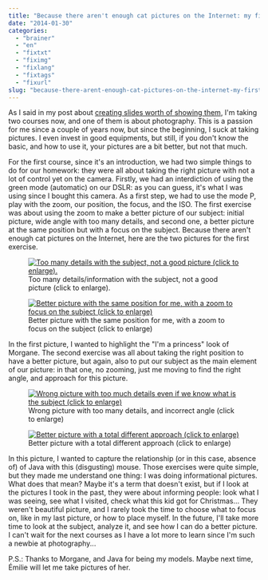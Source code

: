 ```yaml
---
title: "Because there aren't enough cat pictures on the Internet: my first photography course homework"
date: "2014-01-30"
categories: 
  - "brainer"
  - "en"
  - "fixtxt"
  - "fiximg"
  - "fixlang"
  - "fixtags"
  - "fixurl"
slug: "because-there-arent-enough-cat-pictures-on-the-internet-my-first-photography-course-homework"
---
```


As I said in my post about [creating slides worth of showing them](http://fred.dev/make-your-slides-worth-of-showing-them/ "Make your slides worth of showing them"), I'm taking two courses now, and one of them is about photography. This is a passion for me since a couple of years now, but since the beginning, I suck at taking pictures. I even invest in good equipments, but still, if you don't know the basic, and how to use it, your pictures are a bit better, but not that much.

For the first course, since it's an introduction, we had two simple things to do for our homework: they were all about taking the right picture with not a lot of control yet on the camera. Firstly, we had an interdiction of using the green mode (automatic) on our DSLR: as you can guess, it's what I was using since I bought this camera. As a first step, we had to use the mode P, play with the zoom, our position, the focus, and the ISO. The first exercise was about using the zoom to make a better picture of our subject: initial picture, wide angle with too many details, and second one, a better picture at the same position but with a focus on the subject. Because there aren't enough cat pictures on the Internet, here are the two pictures for the first exercise.

<figure>

[](http://fred.dev/content/uploads/2014/01/DSC_2861.jpg)

<figcaption>

[![Too many details with the subject, not a good picture (click to enlarge).](images/DSC_2861.jpg)](http://fred.dev/content/uploads/2014/01/DSC_2861.jpg) Too many details/information with the subject, not a good picture (click to enlarge).

</figcaption>

</figure>

<figure>

[](http://fred.dev/content/uploads/2014/01/DSC_2862.jpg)

<figcaption>

[![Better picture with the same position for me, with a zoom to focus on the subject (click to enlarge)](images/DSC_2862.jpg)](http://fred.dev/content/uploads/2014/01/DSC_2862.jpg) Better picture with the same position for me, with a zoom to focus on the subject (click to enlarge)

</figcaption>

</figure>

In the first picture, I wanted to highlight the "I'm a princess" look of Morgane. The second exercise was all about taking the right position to have a better picture, but again, also to put our subject as the main element of our picture: in that one, no zooming, just me moving to find the right angle, and approach for this picture.

<figure>

[](http://fred.dev/content/uploads/2014/01/DSC_2863.jpg)

<figcaption>

[![Wrong picture with too much details even if we know what is the subject (click to enlarge)](images/DSC_2863.jpg)](http://fred.dev/content/uploads/2014/01/DSC_2863.jpg) Wrong picture with too many details, and incorrect angle (click to enlarge)

</figcaption>

</figure>

<figure>

[](http://fred.dev/content/uploads/2014/01/DSC_2864.jpg)

<figcaption>

[![Better picture with a total different approach (click to enlarge)](images/DSC_2864.jpg)](http://fred.dev/content/uploads/2014/01/DSC_2864.jpg) Better picture with a total different approach (click to enlarge)

</figcaption>

</figure>

In this picture, I wanted to capture the relationship (or in this case, absence of) of Java with this (disgusting) mouse. Those exercises were quite simple, but they made me understand one thing: I was doing informational pictures. What does that mean? Maybe it's a term that doesn't exist, but if I look at the pictures I took in the past, they were about informing people: look what I was seeing, see what I visited, check what this kid got for Christmas... They weren't beautiful picture, and I rarely took the time to choose what to focus on, like in my last picture, or how to place myself. In the future, I'll take more time to look at the subject, analyze it, and see how I can do a better picture. I can't wait for the next courses as I have a lot more to learn since I'm such a newbie at photography...

P.S.: Thanks to Morgane, and Java for being my models. Maybe next time, Émilie will let me take pictures of her.
